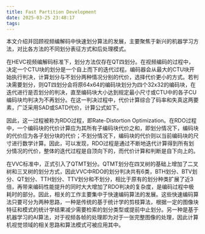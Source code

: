 ```yaml
---
title: Fast Partition Development
date: 2025-03-25 23:48:17
tags:
---
```

本文介绍并回顾视频编解码中快速划分算法的发展，主要聚焦于新兴的机器学习方法，对比各方法的不同划分表征方式和后处理模式。



在HEVC视频编解码标准下，划分方法仅存在QT四划分。在视频编码的过程中，决定一个CTU块的划分是一个自上而下的迭代过程。编码器会从最大的CTU块开始执行判决，计算划分与不划分两种情况分别的代价，选择代价更小的方式。若判决需要划分，则QT四划分会将原64x64的编码块划分为四个32x32的编码块，在迭代进行是否划分的判决，直至编码块大小达到规定最小尺寸或CTU中的各子CU编码块均判决为不再划分。在这一判决过程中，代价计算综合了码率和失真这两要素，广泛采用SAD或SATD代价，计算公式如下。

因此，这一过程被称为RDO过程，即Rate-Distortion Optimization。在RDO过程中，一个编码块的代价计算应为其所有子编码块代价之和，即划分情况下，编码块的代价应为各子划分块的代价；不划分情况下，编码块的代价则以当前编码块的尺寸进行数学计算。因此，可以发现，RDO过程是通过不断地迭代计算得到所有划分情况的代价，整体的迭代过程是自顶向下的，而代价计算和判断是自下向上的。

在VVC标准中，正式引入了QTMT划分。QTMT划分在四叉树的基础上增加了二叉树和三叉树的划分方式，因此VVC中RDO的划分判决共有6类，BTH划分、BTV划分、QT划分、TTH划分、TTV划分和不划分，相比于原有的划分种类扩展了近3倍，再带来编码性能提升的同时大大增加了RDO判决的复杂度，是编码过程中极耗时的部分。因此，相关的工作主要集中于快速编码算法的发展。这些快速编码算法只要可分为两种思路，一种是传统的基于统计学的剪枝算法，根据一定的图像块特征和模式的统计学结果减少需要检索的划分类型或提前中止划分。另一种是基于机器学习的AI算法，对于视频各帧的处理即为对于一张完整图像的处理，因此计算机视觉领域的相关思路和算法模式可被应用其中。




